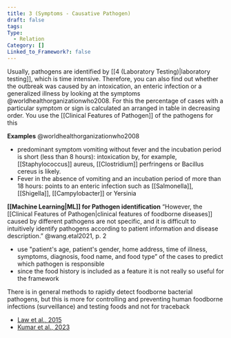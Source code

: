 ```yaml
---
title: 3 (Symptoms - Causative Pathogen)
draft: false
tags: 
Type:
  - Relation
Category: []
Linked_to_Framework?: false
---
```

Usually, pathogens are identified by [[4 (Laboratory Testing)|laboratory testing]], which is time intensive. Therefore, you can also find out whether the outbreak was caused by an intoxication, an enteric infection or a generalized illness by looking at the symptoms @worldhealthorganizationwho2008. For this the percentage of cases with a particular symptom or sign is calculated an arranged in  table in decreasing order. You use the [[Clinical Features of Pathogen]] of the pathogens for this 

**Examples** @worldhealthorganizationwho2008
- predominant symptom vomiting without fever and the incubation period is short (less than 8 hours):
  intoxication by, for example, [[Staphylococcus]] aureus, [[Clostridium]] perfringens or Bacillus cereus is likely.
- Fever in the absence of vomiting and an incubation period of more than 18 hours:
  points to an enteric infection such as [[Salmonella]], [[Shigella]], [[Campylobacter]] or Yersinia 

**[[Machine Learning|ML]] for Pathogen identification**
“However, the [[Clinical Features of Pathogen|clinical features of foodborne diseases]] caused by different pathogens are not specific, and it is difficult to intuitively identify pathogens according to patient information and disease description.” @wang.etal2021, p. 2
- use "patient's age, patient's gender, home address, time of illness, symptoms, diagnosis, food name, and food type” of the cases to predict which pathogen is responsible
- since the food history is included as a feature it is not really so useful for the framework

There is in general methods to rapidly detect foodborne bacterial pathogens, but this is more for controlling and preventing human foodborne infections (surveillance) and testing foods and not for traceback
- [Law et al., 2015](https://www.ncbi.nlm.nih.gov/pmc/articles/PMC4290631/)
- [Kumar et al., 2023](https://link.springer.com/content/pdf/10.1007/s11831-023-09991-0.pdf)

